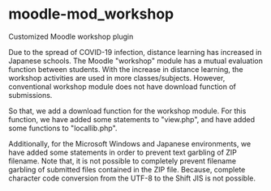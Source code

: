 # moodle-mod_workshop
Customized Moodle workshop plugin

Due to the spread of COVID-19 infection, distance learning has increased in Japanese schools.
The Moodle "workshop" module has a mutual evaluation function between students.
With the increase in distance learning, the workshop activities are  used in more classes/subjects.
However, conventional workshop module does not have download function of submissions.

So that, we add a download function for the workshop module.
For this function, we have added some statements to "view.php", and have added some functions to "locallib.php".

Additionally, for the Microsoft Windows and Japanese environments, we have added some statements in order to prevent text garbling of ZIP filename.
Note that, it is not possible to completely prevent filename garbling of submitted files contained in the ZIP file.
Because, complete character code conversion from the UTF-8 to the Shift JIS is not possible.
